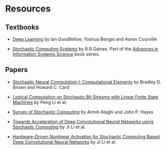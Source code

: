 # Resources

## Textbooks
- [Deep Learning](http://www.deeplearningbook.org) by Ian Goodfellow, Yoshua Bengio and Aaron Courville

- [Stochastic Computing Systems](https://pages.cpsc.ucalgary.ca/~gaines/reports/COMP/SCS69/SCS69.pdf) by B.R.Gaines. Part of the [Advances in Information Systems Science](https://link.springer.com/book/10.1007/978-1-4899-5841-9) book series.

## Papers
- [Stochastic Neural Computation I: Computational Elements](https://ieeexplore.ieee.org/document/954505/) by Bradley D. Brown and Howard C. Card

- [Logical Computation on Stochastic Bit Streams with Linear Finite State Machines](https://ieeexplore.ieee.org/stamp/stamp.jsp?arnumber=6307798) by Peng Li et al.

- [Survey of Stochastic Computing](https://dl.acm.org/citation.cfm?id=2465794) by Armin Alaghi and John P. Hayes

- [Towards Acceleration of Deep Convolutional Neural Networks using Stochastic Computing](https://ieeexplore.ieee.org/document/7858306/citations?tabFilter=papers) by Ji Li et al.

- [Hardware-Driven Nonlinear Activation for Stochastic Computing Based Deep Convolutional Neural Networks](https://ieeexplore.ieee.org/document/7965993/) by Ji Li et al. 
